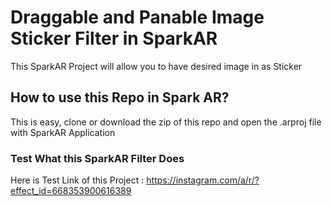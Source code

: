 # Draggable and Panable Image Sticker Filter in SparkAR
This SparkAR Project will allow you to have desired image in as Sticker
## How to use this Repo in Spark AR?
This is easy, clone or download the zip of this repo and open the .arproj file with SparkAR Application

### Test What this SparkAR Filter Does

Here is Test Link of this Project : https://instagram.com/a/r/?effect_id=668353900616389
